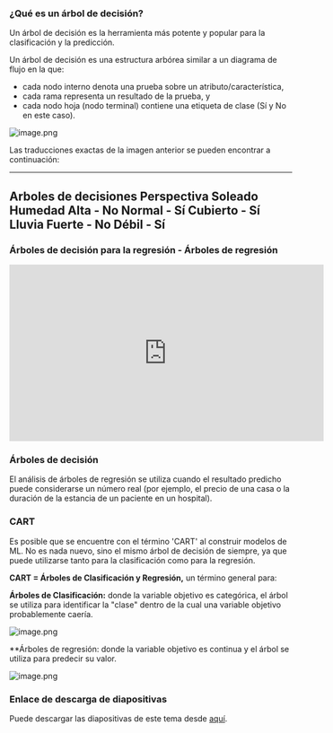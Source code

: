 ### ¿Qué es un árbol de decisión?

Un árbol de decisión es la herramienta más potente y popular para la clasificación y la predicción.

Un árbol de decisión es una estructura arbórea similar a un diagrama de flujo en la que:

* cada nodo interno denota una prueba sobre un atributo/característica,
* cada rama representa un resultado de la prueba, y
* cada nodo hoja (nodo terminal) contiene una etiqueta de clase (Sí y No en este caso).







![image.png](https://dphi-live.s3.amazonaws.com/media_uploads/image_1a1d4c7c70254330b94b6ca74100a4de.png)



Las traducciones exactas de la imagen anterior se pueden encontrar a continuación:

---
Arboles de decisiones
Perspectiva
Soleado
Humedad
Alta - No
Normal - Sí
Cubierto - Sí
Lluvia
Fuerte - No
Débil - Sí
---






### Árboles de decisión para la regresión - Árboles de regresión









<iframe width="560" height="315" src="https://www.youtube.com/embed/g9c66TUylZ4" title="YouTube video player" frameborder="0" allow="accelerometer; autoplay; clipboard-write; encrypted-media; gyroscope; picture-in-picture" allowfullscreen></iframe>








### Árboles de decisión

El análisis de árboles de regresión se utiliza cuando el resultado predicho puede considerarse un número real (por ejemplo, el precio de una casa o la duración de la estancia de un paciente en un hospital).

### CART

Es posible que se encuentre con el término 'CART' al construir modelos de ML. No es nada nuevo, sino el mismo árbol de decisión de siempre, ya que puede utilizarse tanto para la clasificación como para la regresión.

**CART = Árboles de Clasificación y Regresión,** un término general para:

**Árboles de Clasificación:** donde la variable objetivo es categórica, el árbol se utiliza para identificar la "clase" dentro de la cual una variable objetivo probablemente caería.


![image.png](https://dphi-live.s3.amazonaws.com/media_uploads/image_473779391bbe45a89e0aa1d07eec322c.png)

**Árboles de regresión: donde la variable objetivo es continua y el árbol se utiliza para predecir su valor.

![image.png](https://dphi-live.s3.amazonaws.com/media_uploads/image_9a81409e0c454518ae00e0a5dc8be0f8.png)

### Enlace de descarga de diapositivas

Puede descargar las diapositivas de este tema desde [aquí](https://docs.google.com/presentation/d/1CtBAKtKnI3iN0ml-vzah9TNKlpDySGpcZai4FJAtLJI/edit?usp=sharing).